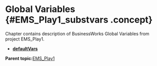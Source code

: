 # Global Variables {#EMS_Play1_substvars .concept}

Chapter contains description of BusinessWorks Global Variables from project EMS\_Play1.

-   **[defaultVars](../../../projects/EMS_Play1/defaultVars/defaultVars.substvar.md)**  


**Parent topic:**[EMS\_Play1](../../../projects/EMS_Play1/EMS_Play1.md)

